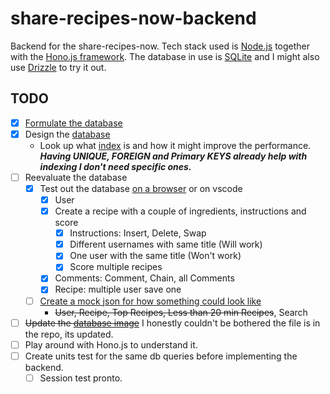 # share-recipes-now-backend
Backend for the share-recipes-now. Tech stack used is [Node.js](https://nodejs.org/en) together with the [Hono.js framework](https://hono.dev/). The database in use is [SQLite](https://www.sqlite.org/index.html) and I might also use [Drizzle](https://orm.drizzle.team/) to try it out. 
## TODO
- [x] [Formulate the database](https://github.com/urostripunovic/share-recipes-now-backend/blob/main/public/Database.md)
- [x] Design the [database](https://github.com/urostripunovic/share-recipes-now-backend/blob/main/public/db%20diagram.png)
    - Look up what [index](https://www.sqlitetutorial.net/sqlite-index/) is and how it might improve the performance. ***Having UNIQUE, FOREIGN and Primary KEYS already help with indexing I don't need specific ones.***
- [ ] Reevaluate the database
    - [x] Test out the database [on a browser](http://sqlfiddle.com/) or on vscode
        - [x] User
        - [x] Create a recipe with a couple of ingredients, instructions and score
            - [x] Instructions: Insert, Delete, Swap
            - [x] Different usernames with same title (Will work)
            - [x] One user with the same title (Won't work)
            - [x] Score multiple recipes
        - [x] Comments: Comment, Chain, all Comments
        - [x] Recipe: multiple user save one
    - [ ] [Create a mock json for how something could look like](https://github.com/urostripunovic/share-recipes-now-backend/blob/main/public/db%20queries.md#the-json-files-would-look-like-the-following)
        - ~~User, Recipe, Top Recipes, Less than 20 min Recipes~~, Search
- [ ] ~~Update the [database image](https://github.com/urostripunovic/share-recipes-now-backend/blob/main/public/db%20diagram.png)~~ I honestly couldn't be bothered the file is in the repo, its updated.
- [ ] Play around with Hono.js to understand it.
- [ ] Create units test for the same db queries before implementing the backend.
    - [ ] Session test pronto.
